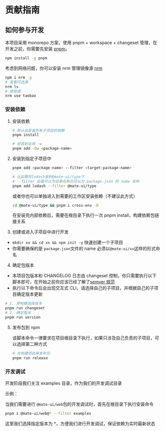 # 贡献指南

## 如何参与开发

本项目采用 monorepo 方案，使用 pnpm + workspace + changeset 管理，在开发之前，你需要先安装 [pnpm](https://pnpm.io/installation)。

```sh
npm install -g pnpm
```

考虑到网络问题，你可以安装 nrm 管理镜像源 [nrm](https://www.npmjs.com/package/nrm)

```sh
npm i nrm -g
# 查看可选源
nrm ls
# 使用源
nrm use taobao
```

### 安装依赖

1. 安装依赖

   ```sh
   # 默认会安装所有子项目的依赖
   pnpm install
   ```

   ```sh
   # 安装到全局 -w
   pnpm add -Dw <package-name>
   ```

2. 安装到指定子项目中

   ```sh
   pnpm add <package-name> --filter <target-package-name>

   # 比如要将lodash装到@mate-ui/type下
   # --filter 后面可以为目录名称也可以为 package.json 的 name 名称
   pnpm add lodash --filter @mate-ui/type
   ```

   或者你也可以单独进入到需要的工作区安装依赖（不建议此方式）

   ```sh
   cd @mate-ui/type && pnpm i cross-env -D
   ```

   在安装完内部依赖后，需要在根目录下执行一次 pnpm install，构建依赖包链接关系

3. 创建或进入子项目中进行开发

  - `mkdir xx && cd xx && npm init -y` 快速创建一个子项目
  - 你需要确保的是 `package.json`文件的 name 必须以`@mate-ui/xx`这样的形式命名

4. 确定包版本

  - 本项目包版本和 CHANGELOG 日志由 changeset 控制，你只需要执行以下脚本即可，在开始之前你应该已经了解了[semver 规范](https://semver.org/lang/zh-CN/spec/v2.0.0.html)
  - 执行以下命令后会出现交互式 CLI，请选择自己的子项目，并根据自己的子项目确定版本更新

   ```sh
   # 1. 预构建选择版本
   pnpm run changeset
   # 2. 确定版本
   pnpm run version
   ```

5. 发布包到 npm

   该脚本命令一律要求在项目根目录下执行，如果只涉及自己负责的子项目，可以选择第二种方式

   ```sh
   # 先构建项目再发布包
   pnpm run release
   ```

### 开发调试

开发阶段我们关注 examples 目录，作为我们的开发调试目录

示例：

当我们需要进行 `@mate-ui/web`包的开发调试时，首先在根目录下执行安装命令

```sh
pnpm i @mate-ui/web@* --filter examples
```

这里我们选择指定版本为 \*，方便我们进行开发调试，保证依赖为实时最新状态

